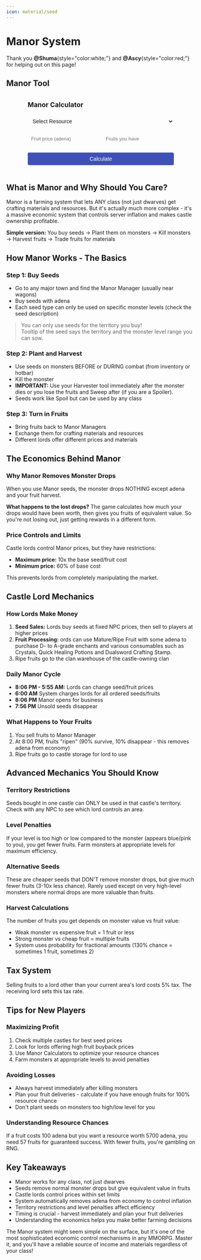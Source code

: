```yaml
---
icon: material/seed
---
```


# Manor System

Thank you **@Shuma**{style="color:white;"} and **@Ascy**{style="color:red;"} for helping out on this page!

## Manor Tool

<figure>
<div class="manor-calc">
  <h3>Manor Calculator</h3>
  
  <select id="res_list" onchange="selRes(this.value)">
    <option value="0">Select Resource</option>
  </select>
  
  <div class="inputs">
    <input type="number" id="buy_price" placeholder="Fruit price (adena)" min="1">
    <input type="number" id="crop_num" placeholder="Fruits you have" min="1">
    <button onclick="doCalc()">Calculate</button>
  </div>

  <div id="result" class="result hidden"></div>
</div>
</figure>

<style>
.manor-calc {
  padding: 1rem;
  border-radius: 6px;
  background: rgba(255,255,255,0.05);
  border: 1px solid rgba(255,255,255,0.1);
  max-width: 400px;
}

.manor-calc h3 {
  margin: 0 0 1rem 0;
  font-size: 1.1rem;
}

#buy_price, #crop_num {
    font-size: 13px !important;
}

.manor-calc select, .manor-calc input, .manor-calc button {
  width: 100%;
  padding: 0.5rem;
  margin-bottom: 0.75rem;
  border: 1px solid rgba(255,255,255,0.2);
  border-radius: 4px;
  background: rgba(255,255,255,0.08);
  color: inherit;
  font-size: 0.9rem;
}

.manor-calc select:focus, .manor-calc input:focus {
  outline: none;
  border-color: #3F51B5;
  background: rgba(255,255,255,0.12);
}

.manor-calc button {
  background: #3F51B5;
  color: white;
  cursor: pointer;
  font-weight: 500;
  margin-bottom: 0;
}

.manor-calc button:hover {
  background: #303F9F;
}

.inputs {
  display: grid;
  grid-template-columns: 1fr 1fr;
  gap: 0.5rem;
}

.inputs button {
  grid-column: span 2;
}

.result {
  padding: 0.75rem;
  border-radius: 4px;
  font-size: 0.85rem;
  margin-top: 0.75rem;
}

.result.success {
  background: rgba(76, 175, 80, 0.2);
  border: 1px solid rgba(76, 175, 80, 0.5);
  color: #A5D6A7;
}

.result.warning {
  background: rgba(255, 152, 0, 0.2);
  border: 1px solid rgba(255, 152, 0, 0.5);
  color: #FFCC02;
}

.result.hidden {
  display: none;
}
</style>

<script>
const resources = {
  "Adamantite Nugget": 5000, "Animal Bone": 150, "Animal Skin": 150, "Asofe": 6000, "Braided Hemp": 500,
  "Charcoal": 200, "Coal": 200, "Coarse Bone Powder": 1500, "Cokes": 1200, "Cord": 325, "Crafted Leather": 5700,
  "Durable Metal Plate": 8500, "Enria": 12000, "High Grade Suede": 2400, "Iron Ore": 200, "Leather": 900,
  "Metallic Fiber": 700, "Metallic Thread": 2000, "Mithril Alloy": 12100, "Mithril Ore": 1000, "Mold Glue": 6000,
  "Mold Hardener": 23000, "Mold Lubricant": 10000, "Oriharukon": 24600, "Oriharukon Ore": 3000, "Silver Nugget": 500,
  "Steel": 2000, "Stem": 100, "Suede": 300, "Synthetic Cokes": 6600, "Thorns": 6000, "Thread": 100,
  "Varnish": 200, "Varnish Of Purity": 7100
};

let selectedResource = null;

function fillSelect() {
  const select = document.getElementById("res_list");
  Object.keys(resources).forEach(name => {
    const option = document.createElement("option");
    option.value = name;
    option.textContent = name;
    select.appendChild(option);
  });
}

function selRes(name) {
  selectedResource = resources[name] ? { name, price: resources[name] } : null;
}

function doCalc() {
  const fruits = parseInt(document.getElementById("crop_num").value);
  const buyPrice = parseInt(document.getElementById("buy_price").value);
  const result = document.getElementById("result");
  
  if (!selectedResource || !fruits || !buyPrice) {
    result.textContent = "Please fill all fields";
    result.className = "result warning";
    return;
  }
  
  const total = fruits * buyPrice;
  const resourceCount = Math.floor(total / selectedResource.price);
  const isOptimal = total % selectedResource.price === 0;
  
  if (isOptimal) {
    result.textContent = `Perfect! You'll get exactly ${resourceCount} ${selectedResource.name}`;
    result.className = "result success";
  } else {
    let minFruits = fruits;
    let maxFruits = fruits;
    
    while (minFruits > 0 && (minFruits * buyPrice) % selectedResource.price !== 0) {
      minFruits--;
    }
    
    while ((maxFruits * buyPrice) % selectedResource.price !== 0) {
      maxFruits++;
    }
    
    let suggestion = "";
    if (minFruits > 0) {
      suggestion = ` Better: ${minFruits} or ${maxFruits} fruits for no waste.`;
    } else {
      suggestion = ` Better: ${maxFruits} fruits for no waste.`;
    }
    
    result.textContent = `Wasteful! ${resourceCount} resources.${suggestion}`;
    result.className = "result warning";
  }
}

document.addEventListener('DOMContentLoaded', fillSelect);
</script>

## What is Manor and Why Should You Care?

Manor is a farming system that lets ANY class (not just dwarves) get crafting materials and resources. But it's actually much more complex - it's a massive economic system that controls server inflation and makes castle ownership profitable.

**Simple version:** You buy seeds → Plant them on monsters → Kill monsters → Harvest fruits → Trade fruits for materials

## How Manor Works - The Basics

### Step 1: Buy Seeds
- Go to any major town and find the Manor Manager (usually near wagons)
- Buy seeds with adena
- Each seed type can only be used on specific monster levels (check the seed description)

> You can only use seeds for the territory you buy! <br> Tooltip of the seed says the territory and the monster level range you can sow. 

### Step 2: Plant and Harvest
- Use seeds on monsters BEFORE or DURING combat (from inventory or hotbar)
- Kill the monster
- **IMPORTANT:** Use your Harvester tool immediately after the monster dies or you lose the fruits and Sweep after (if you are a Spoiler).
- Seeds work like Spoil but can be used by any class

### Step 3: Turn in Fruits
- Bring fruits back to Manor Managers
- Exchange them for crafting materials and resources
- Different lords offer different prices and materials

## The Economics Behind Manor

### Why Manor Removes Monster Drops
When you use Manor seeds, the monster drops NOTHING except adena and your fruit harvest. 

**What happens to the lost drops?**
The game calculates how much your drops would have been worth, then gives you fruits of equivalent value. So you're not losing out, just getting rewards in a different form.

### Price Controls and Limits
Castle lords control Manor prices, but they have restrictions:

- **Maximum price:** 10x the base seed/fruit cost
- **Minimum price:** 60% of base cost

This prevents lords from completely manipulating the market.

## Castle Lord Mechanics

### How Lords Make Money
1. **Seed Sales:** Lords buy seeds at fixed NPC prices, then sell to players at higher prices
2. **Fruit Processing:** ords can use Mature/Ripe Fruit with some adena to purchase D- to A-grade enchants and various consumables such as Crystals, Quick Healing Potions and Dualsword Crafting Stamp.
3. Ripe fruits go to the clan warehouse of the castle-owning clan

### Daily Manor Cycle
- **8:06 PM - 5:55 AM:** Lords can change seed/fruit prices
- **6:00 AM** System charges lords for all ordered seeds/fruits
- **8:06 PM** Manor opens for business
- **7:56 PM** Unsold seeds disappear

### What Happens to Your Fruits
1. You sell fruits to Manor Manager
2. At 8:00 PM, fruits "ripen" (90% survive, 10% disappear - this removes adena from economy)
3. Ripe fruits go to castle storage for lord to use

## Advanced Mechanics You Should Know

### Territory Restrictions
Seeds bought in one castle can ONLY be used in that castle's territory. Check with any NPC to see which lord controls an area.

### Level Penalties
If your level is too high or low compared to the monster (appears blue/pink to you), you get fewer fruits. Farm monsters at appropriate levels for maximum efficiency.

### Alternative Seeds
These are cheaper seeds that DON'T remove monster drops, but give much fewer fruits (3-10x less chance). Rarely used except on very high-level monsters where normal drops are more valuable than fruits.

### Harvest Calculations
The number of fruits you get depends on monster value vs fruit value:

- Weak monster vs expensive fruit = 1 fruit or less
- Strong monster vs cheap fruit = multiple fruits
- System uses probability for fractional amounts (130% chance = sometimes 1 fruit, sometimes 2)

## Tax System

Selling fruits to a lord other than your current area's lord costs 5% tax. The receiving lord sets this tax rate.

## Tips for New Players

### Maximizing Profit
1. Check multiple castles for best seed prices
2. Look for lords offering high fruit buyback prices
3. Use Manor Calculators to optimize your resource chances
4. Farm monsters at appropriate levels to avoid penalties

### Avoiding Losses
- Always harvest immediately after killing monsters
- Plan your fruit deliveries - calculate if you have enough fruits for 100% resource chance
- Don't plant seeds on monsters too high/low level for you

### Understanding Resource Chances
If a fruit costs 100 adena but you want a resource worth 5700 adena, you need 57 fruits for guaranteed success. With fewer fruits, you're gambling on RNG.

## Key Takeaways

- Manor works for any class, not just dwarves
- Seeds remove normal monster drops but give equivalent value in fruits
- Castle lords control prices within set limits
- System automatically removes adena from economy to control inflation
- Territory restrictions and level penalties affect efficiency
- Timing is crucial - harvest immediately and plan your fruit deliveries
- Understanding the economics helps you make better farming decisions

The Manor system might seem simple on the surface, but it's one of the most sophisticated economic control mechanisms in any MMORPG. Master it, and you'll have a reliable source of income and materials regardless of your class!